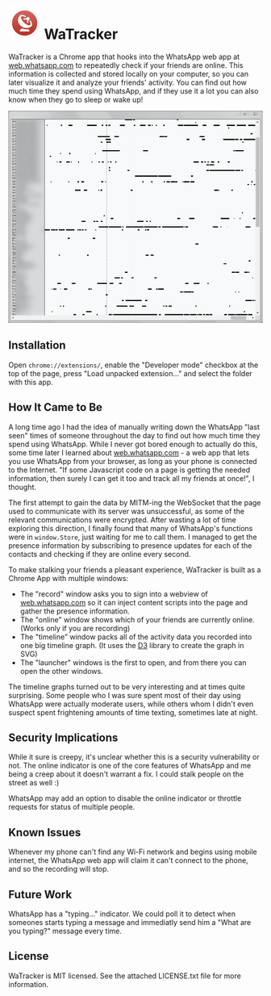 # ![Icon](art/icon64.png) WaTracker

WaTracker is a Chrome app that hooks into the WhatsApp web app at [web.whatsapp.com](https://web.whatsapp.com/)
to repeatedly check if your friends are online.
This information is collected and stored locally on your computer,
so you can later visualize it and analyze your friends' activity.
You can find out how much time they spend using WhatsApp,
and if they use it a lot you can also know when they go to sleep or wake up!

![Timeline screenshot](screenshots/timeline.png)

## Installation

Open `chrome://extensions/`, enable the "Developer mode" checkbox at the top of the page,
press "Load unpacked extension..." and select the folder with this app.

## How It Came to Be

A long time ago I had the idea of manually writing down the WhatsApp "last seen" times
of someone throughout the day to find out how much time they spend using WhatsApp.
While I never got bored enough to actually do this,
some time later I learned about [web.whatsapp.com](https://web.whatsapp.com/) - a web app that
lets you use WhatsApp from your browser, as long as your phone is connected to the Internet.
"If some Javascript code on a page is getting the needed information,
then surely I can get it too and track all my friends at once!", I thought.

The first attempt to gain the data by MITM-ing the WebSocket
that the page used to communicate with its server was unsuccessful,
as some of the relevant communications were encrypted.
After wasting a lot of time exploring this direction, I finally found that many of WhatsApp's functions were in
`window.Store`, just waiting for me to call them.
I managed to get the presence information by subscribing to presence updates for each of the contacts
and checking if they are online every second.

To make stalking your friends a pleasant experience, WaTracker is built as a Chrome App with multiple windows:
- The "record" window asks you to sign into a webview of [web.whatsapp.com](https://web.whatsapp.com/)
so it can inject content scripts into the page and gather the presence information.
- The "online" window shows which of your friends are currently online. (Works only if you are recording)
- The "timeline" window packs all of the activity data you recorded into one big timeline graph.
(It uses the [D3](https://d3js.org/) library to create the graph in SVG)
- The "launcher" windows is the first to open, and from there you can open the other windows.

The timeline graphs turned out to be very interesting and at times quite surprising.
Some people who I was sure spent most of their day using WhatsApp were actually moderate users,
while others whom I didn't even suspect spent frightening amounts of time texting, sometimes late at night.

## Security Implications

While it sure is creepy, it's unclear whether this is a security vulnerability or not. The online indicator is one of the core
features of WhatsApp and me being a creep about it doesn't warrant a fix. I could stalk people on the street as well :)

WhatsApp may add an option to disable the online indicator or throttle requests for status of multiple people.

## Known Issues

Whenever my phone can't find any Wi-Fi network and begins using mobile internet,
the WhatsApp web app will claim it can't connect to the phone, and so the recording will stop.

## Future Work

WhatsApp has a "typing..." indicator. We could poll it to detect when someones starts typing a message
and immediatly send him a "What are you typing?" message every time.

## License

WaTracker is MIT licensed.
See the attached LICENSE.txt file for more information.
